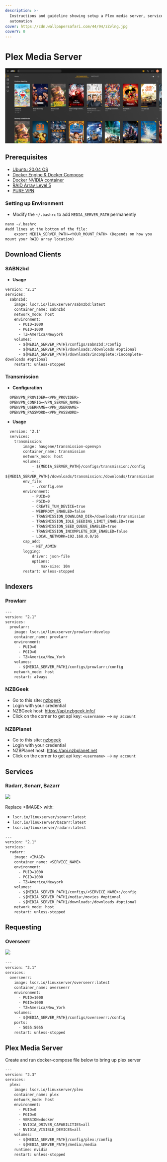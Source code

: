 ```yaml
---
description: >-
  Instructions and guideline showing setup a Plex media server, services
  automation
cover: https://cdn.wallpapersafari.com/44/94/zZvlng.jpg
coverY: 0
---
```


# Plex Media Server

![plex](../.gitbook/assets/plex.png)

## Prerequisites

* [Ubuntu 20.04 OS](https://ubuntu.com/download/server)
* [Docker Engine & Docker Compose](https://github.com/phamumb/home-lab-docsify/blob/main/docs/plex-server/docker/install-docker.md)
* [Docker NVIDIA container](https://github.com/phamumb/home-lab-docsify/blob/main/docs/plex-server/docker/nvidia-container.md)
* [RAID Array Level 5](https://github.com/phamumb/home-lab-docsify/blob/main/docs/plex-server/raid-array/create-raid-array.md)
* [PURE VPN](https://purevpn.com)

### Setting up Environment

* Modify the `~/.bashrc` to add `MEDIA_SERVER_PATH` permanently

```
nano ~/.bashrc
#add lines at the bottom of the file:
    export MEDIA_SERVER_PATH=<YOUR_MOUNT_PATH> (Depends on how you mount your RAID array location)
```

## Download Clients

### SABNzbd

* **Usage**

```
version: "2.1"
services:
  sabnzbd:
    image: lscr.io/linuxserver/sabnzbd:latest
    container_name: sabnzbd
    network_mode: host
    environment:
      - PUID=1000
      - PGID=1000
      - TZ=America/Newyork
    volumes:
      - ${MEDIA_SERVER_PATH}/configs/sabnzbd:/config
      - ${MEDIA_SERVER_PATH}/downloads:/downloads #optional
      - ${MEDIA_SERVER_PATH}/downloads/incomplete:/incomplete-downloads #optional
    restart: unless-stopped
```

### Transmission

* **Configuration**

```
  OPENVPN_PROVIDER=<VPN_PROVIDER>
  OPENVPN_CONFIG=<VPN_SERVER_NAME>
  OPENVPN_USERNAME=<VPN_USERNAME>
  OPENVPN_PASSWORD=<VPN_PASSWORD>
```

* **Usage**

```
  version: '2.1'
  services:
    transmission:
        image: haugene/transmission-openvpn
        container_name: transmission
        network_mode: host
        volumes:
            - ${MEDIA_SERVER_PATH}/configs/transmission:/config
            - ${MEDIA_SERVER_PATH}/downloads/transmission:/downloads/transmission
        env_file:
            - ./config.env
        environment:
            - PUID=0
            - PGID=0
            - CREATE_TUN_DEVICE=true
            - WEBPROXY_ENABLED=false
            - TRANSMISSION_DOWNLOAD_DIR=/downloads/transmission
            - TRANSMISSION_IDLE_SEEDING_LIMIT_ENABLED=true
            - TRANSMISSION_SEED_QUEUE_ENABLED=true
            - TRANSMISSION_INCOMPLETE_DIR_ENABLED=false
            - LOCAL_NETWORK=192.168.0.0/16
        cap_add:
            - NET_ADMIN
        logging:
            driver: json-file
            options:
                max-size: 10m
        restart: unless-stopped
```

## Indexers

### Prowlarr

```
---
version: "2.1"
services:
  prowlarr:
    image: lscr.io/linuxserver/prowlarr:develop
    container_name: prowlarr
    environment:
      - PUID=0
      - PGID=0
      - TZ=America/New_York
    volumes:
      - ${MEDIA_SERVER_PATH}/configs/prowlarr:/config
    network_mode: host
    restart: always
```

### NZBGeek

* Go to this site: [nzbgeek](https://nzbgeek.info/)
* Login with your credential
* NZBGeek host: https://api.nzbgeek.info/
* Click on the corner to get api key: `<username>` --> `my account`

### NZBPlanet

* Go to this site: [nzbgeek](https://nzbplanet.net/)
* Login with your credential
* NZBPlanet host: https://api.nzbplanet.net
* Click on the corner to get api key: `<username>` --> `my account`

## Services

### Radarr, Sonarr, Bazarr

![](https://images.opencollective.com/radarr/7348012/background.png)

Replace \<IMAGE> with:

* `lscr.io/linuxserver/sonarr:latest`
* `lscr.io/linuxserver/bazarr:latest`
* `lscr.io/linuxserver/radarr:latest`

```
---
version: "2.1"
services:
  radarr:
    image: <IMAGE>
    container_name: <SERVICE_NAME>
    environment:
      - PUID=1000
      - PGID=1000
      - TZ=America/Newyork
    volumes:
      - ${MEDIA_SERVER_PATH}/configs/<SERVICE_NAME>:/config
      - ${MEDIA_SERVER_PATH}/media:/movies #optional
      - ${MEDIA_SERVER_PATH}/downloads:/downloads #optional
    network_mode: host
    restart: unless-stopped
```

## Requesting

### Overseerr

![](https://overseerr.dev/screenshots/screen\_movie\_details.jpg)

```
---
version: "2.1"
services:
  overseerr:
    image: lscr.io/linuxserver/overseerr:latest
    container_name: overseerr
    environment:
      - PUID=1000
      - PGID=1000
      - TZ=America/New_York
    volumes:
      - ${MEDIA_SERVER_PATH}/configs/overseerr:/config
    ports:
      - 5055:5055
    restart: unless-stopped

```

## Plex Media Server

Create and run docker-compose file below to bring up plex server

```
---
version: "2.3"
services:
  plex:
    image: lscr.io/linuxserver/plex
    container_name: plex
    network_mode: host
    environment:
      - PUID=0
      - PGID=0
      - VERSION=docker
      - NVIDIA_DRIVER_CAPABILITIES=all
      - NVIDIA_VISIBLE_DEVICES=all
    volumes:
      - ${MEDIA_SERVER_PATH}/config/plex:/config
      - ${MEDIA_SERVER_PATH}/media:/media
    runtime: nvidia
    restart: unless-stopped

```
